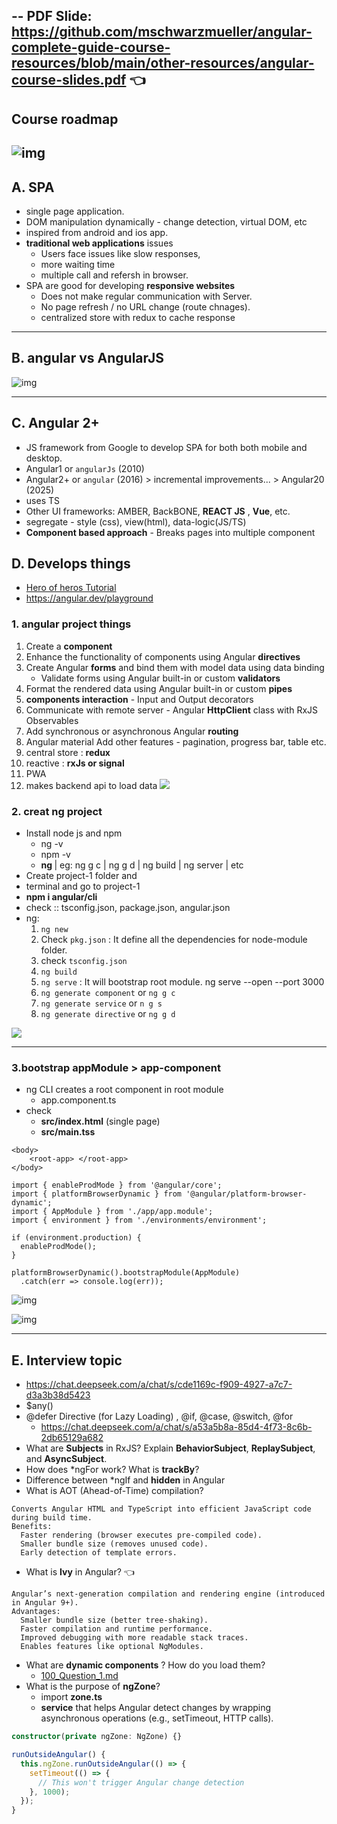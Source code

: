 -- PDF Slide: https://github.com/mschwarzmueller/angular-complete-guide-course-resources/blob/main/other-resources/angular-course-slides.pdf :point_left:
---
## Course roadmap
![img](../../99_archive/999_assets/kickoff/1.jpg)
---
## A. SPA 
- single page application.
- DOM manipulation dynamically - change detection, virtual DOM, etc
- inspired from android and ios app.
- **traditional web applications** issues
  - Users face issues like slow responses, 
  - more waiting time 
  - multiple call and refersh in browser.
- SPA are good for developing **responsive websites**
  - Does not make regular communication with Server.
  - No page refresh / no URL change (route chnages).
  - centralized store with redux to cache response
---
## B. angular vs AngularJS
![img](../../99_archive/999_assets/kickoff/2.jpg)

---
## C. Angular 2+
- JS framework from Google to develop SPA for both both mobile and desktop.
- Angular1 or `angularJs` (2010) 
- Angular2+ or `angular` (2016) >  incremental improvements... >  Angular20 (2025)
- uses TS
- Other UI frameworks: AMBER, BackBONE, **REACT JS** , **Vue**, etc.
- segregate - style (css), view(html), data-logic(JS/TS)
- **Component based approach** - Breaks pages into multiple component

## D. Develops things
- [Hero of heros Tutorial](https://angular.io/tutorial)
- https://angular.dev/playground
### 1. angular project things
  1. Create a **component** 
  2. Enhance the functionality of components using Angular **directives**
  3. Create Angular **forms** and bind them with model data using data binding 
     - Validate forms using Angular built-in or custom **validators**
  5. Format the rendered data using Angular built-in or custom **pipes**
  6. **components interaction** - Input and Output decorators
  7. Communicate with remote server - Angular **HttpClient** class with RxJS Observables
  8. Add synchronous or asynchronous Angular **routing**
  9. Angular material Add other features - pagination, progress bar, table etc.
  10. central store : **redux**
  11. reactive : **rxJs or signal**
  12. PWA 
  13. makes backend api to load data
  ![](../../99_archive/999_assets/000_1.PNG)


### 2. creat ng project
- Install node js and npm 
  - ng -v 
  - npm -v 
  - **ng <cli commands>** | eg: ng g c | ng g d | ng build | ng server | etc
- Create project-1 folder and 
- terminal and go to project-1
- **npm i angular/cli**
- check :: tsconfig.json, package.json, angular.json
- ng:
  1. `ng new` <proj1>
  2. Check `pkg.json` : It define all the dependencies for node-module folder.
  3. check `tsconfig.json`
  4. `ng build`
  5. `ng serve` : It will bootstrap root module. ng serve --open --port 3000
  6. `ng generate component` or `ng g c `
  7. `ng generate service` or `n g s`
  8. `ng generate directive` or `ng g d`

![](../../99_archive/999_assets/001_app-file.PNG)

---
### 3.bootstrap appModule > app-component

- ng CLI creates a root component in root module
  - app.component.ts
- check 
  - **src/index.html** (single page) 
  - **src/main.tss**
```
<body>
    <root-app> </root-app>
</body>
```

```
import { enableProdMode } from '@angular/core';
import { platformBrowserDynamic } from '@angular/platform-browser-dynamic';
import { AppModule } from './app/app.module';
import { environment } from './environments/environment';

if (environment.production) {
  enableProdMode();
}

platformBrowserDynamic().bootstrapModule(AppModule)
  .catch(err => console.log(err));

```

![img](https://github.com/lekhrajdinkar/NG6/blob/master/notes/assets/basic/3.JPG)

![img](../../99_archive/999_assets/basic/2.JPG)

---
## E. Interview topic
- https://chat.deepseek.com/a/chat/s/cde1169c-f909-4927-a7c7-d3a3b38d5423
- $any()
- @defer Directive (for Lazy Loading) , @if, @case, @switch, @for
  - https://chat.deepseek.com/a/chat/s/a53a5b8a-85d4-4f73-8c6b-2db65129a682
- What are **Subjects** in RxJS? Explain **BehaviorSubject**, **ReplaySubject**, and **AsyncSubject**.
- How does *ngFor work? What is **trackBy**?
- Difference between *ngIf and **hidden** in Angular
- What is AOT (Ahead-of-Time) compilation?
```
Converts Angular HTML and TypeScript into efficient JavaScript code during build time.
Benefits:
  Faster rendering (browser executes pre-compiled code).
  Smaller bundle size (removes unused code).
  Early detection of template errors.
```
- What is **Ivy** in Angular? :point_left:
```
Angular’s next-generation compilation and rendering engine (introduced in Angular 9+).
Advantages:
  Smaller bundle size (better tree-shaking).
  Faster compilation and runtime performance.
  Improved debugging with more readable stack traces.
  Enables features like optional NgModules.
```
- What are **dynamic components** ? How do you load them?
  - [100_Question_1.md](100_Question_1.md)
- What is the purpose of **ngZone**?
  - import **zone.ts**
  - **service** that helps Angular detect changes by wrapping asynchronous operations (e.g., setTimeout, HTTP calls).
```typescript
constructor(private ngZone: NgZone) {}

runOutsideAngular() {
  this.ngZone.runOutsideAngular(() => {
    setTimeout(() => {
      // This won't trigger Angular change detection
    }, 1000);
  });
}
```


